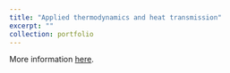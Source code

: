 ```yaml
---
title: "Applied thermodynamics and heat transmission"
excerpt: ""
collection: portfolio
---
```


More information [here](https://didattica.polito.it/pls/portal30/gap.pkg_guide.viewGap?p_cod_ins=05IHQMK&p_a_acc=2025&p_header=S&p_lang=IT&multi=N "Polito").

